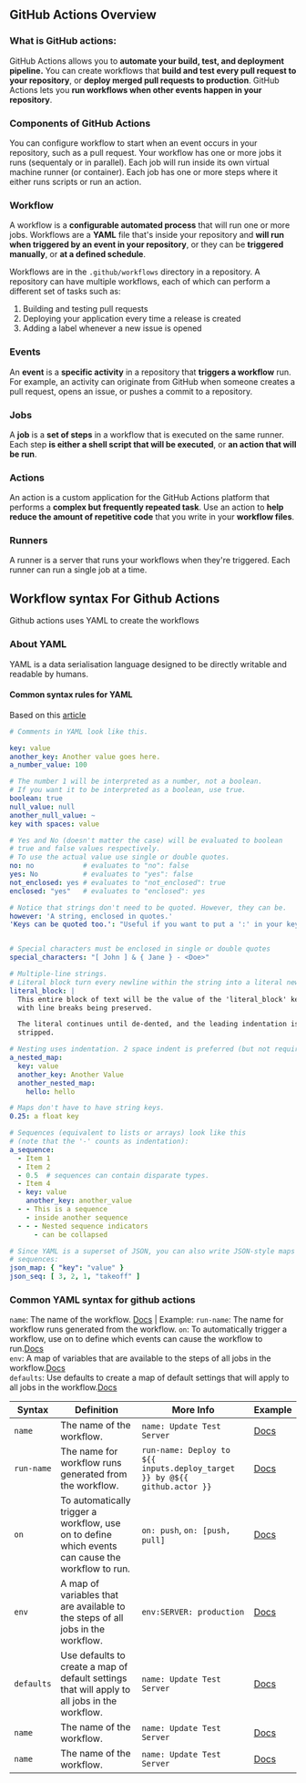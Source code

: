 ## GitHub Actions Overview
### What is GitHub actions: 
GitHub Actions allows you to **automate your build, test, and deployment pipeline.** You can create workflows that **build and test every pull request to your repository**, or **deploy merged pull requests to production**. GitHub Actions lets you **run workflows when other events happen in your repository**.

### Components of GitHub Actions
You can configure workflow to start when an event occurs in your repository, such as a pull request. Your workflow has one or more jobs it runs (sequentaly or in parallel). Each job will run inside its own virtual machine runner (or container). Each job has one or more steps where it either runs scripts or run an action.

### Workflow
A workflow is a **configurable automated process** that will run one or more jobs. Workflows are a **YAML** file that's inside your repository and **will run when triggered by an event in your repository**, or they can be **triggered manually**, or **at a defined schedule**.

Workflows are in the ```.github/workflows``` directory in a repository. A repository can have multiple workflows, each of which can perform a different set of tasks such as:

1. Building and testing pull requests
2. Deploying your application every time a release is created
3. Adding a label whenever a new issue is opened

### Events
An **event** is a **specific activity** in a repository that **triggers a workflow** run. For example, an activity can originate from GitHub when someone creates a pull request, opens an issue, or pushes a commit to a repository.

### Jobs
A **job** is a **set of steps** in a workflow that is executed on the same runner. Each step **is either a shell script that will be executed**, or **an action that will be run**.

### Actions
An action is a custom application for the GitHub Actions platform that performs a **complex but frequently repeated task**. Use an action to **help reduce the amount of repetitive code** that you write in your **workflow files**.

### Runners
A runner is a server that runs your workflows when they're triggered. Each runner can run a single job at a time.

## Workflow syntax For Github Actions
Github actions uses YAML to create the workflows
### About YAML
YAML is a data serialisation language designed to be directly writable and readable by humans.
#### Common syntax rules for YAML
Based on this [article](https://learnxinyminutes.com/yaml/) 
```YAML
# Comments in YAML look like this.

key: value
another_key: Another value goes here.
a_number_value: 100

# The number 1 will be interpreted as a number, not a boolean. 
# If you want it to be interpreted as a boolean, use true.
boolean: true
null_value: null
another_null_value: ~
key with spaces: value

# Yes and No (doesn't matter the case) will be evaluated to boolean 
# true and false values respectively.
# To use the actual value use single or double quotes.
no: no            # evaluates to "no": false
yes: No           # evaluates to "yes": false
not_enclosed: yes # evaluates to "not_enclosed": true
enclosed: "yes"   # evaluates to "enclosed": yes

# Notice that strings don't need to be quoted. However, they can be.
however: 'A string, enclosed in quotes.'
'Keys can be quoted too.': "Useful if you want to put a ':' in your key."


# Special characters must be enclosed in single or double quotes
special_characters: "[ John ] & { Jane } - <Doe>"

# Multiple-line strings.
# Literal block turn every newline within the string into a literal newline (\n).
literal_block: |
  This entire block of text will be the value of the 'literal_block' key,
  with line breaks being preserved.

  The literal continues until de-dented, and the leading indentation is
  stripped.

# Nesting uses indentation. 2 space indent is preferred (but not required).
a_nested_map:
  key: value
  another_key: Another Value
  another_nested_map:
    hello: hello

# Maps don't have to have string keys.
0.25: a float key

# Sequences (equivalent to lists or arrays) look like this
# (note that the '-' counts as indentation):
a_sequence:
  - Item 1
  - Item 2
  - 0.5  # sequences can contain disparate types.
  - Item 4
  - key: value
    another_key: another_value
  - - This is a sequence
    - inside another sequence
  - - - Nested sequence indicators
      - can be collapsed

# Since YAML is a superset of JSON, you can also write JSON-style maps and
# sequences:
json_map: { "key": "value" }
json_seq: [ 3, 2, 1, "takeoff" ]
```

### Common YAML syntax for github actions
```name```: The name of the workflow. [Docs](https://docs.github.com/en/actions/writing-workflows/workflow-syntax-for-github-actions#name) | Example: 
```run-name```: The name for workflow runs generated from the workflow.
```on```: To automatically trigger a workflow, use on to define which events can cause the workflow to run.[Docs](https://docs.github.com/en/actions/writing-workflows/workflow-syntax-for-github-actions#on)  
```env```: A map of variables that are available to the steps of all jobs in the workflow.[Docs](https://docs.github.com/en/actions/writing-workflows/workflow-syntax-for-github-actions#env)  
```defaults```: Use defaults to create a map of default settings that will apply to all jobs in the workflow.[Docs](https://docs.github.com/en/actions/writing-workflows/workflow-syntax-for-github-actions#defaults)  

| Syntax | Definition | More Info | Example |
|----------|----------|----------|----------|
| ```name``` | The name of the workflow.  |  ```name: Update Test Server```   | [Docs](https://docs.github.com/en/actions/writing-workflows/workflow-syntax-for-github-actions#name) |
| ```run-name``` | The name for workflow runs generated from the workflow. | ```run-name: Deploy to ${{ inputs.deploy_target }} by @${{ github.actor }}```   |  [Docs](https://docs.github.com/en/actions/writing-workflows/workflow-syntax-for-github-actions#run-name)  |
| ```on``` |To automatically trigger a workflow, use on to define which events can cause the workflow to run.  |  ```on: push```, ```on: [push, pull]```   | [Docs](https://docs.github.com/en/actions/writing-workflows/workflow-syntax-for-github-actions#on)  |
| ```env``` |A map of variables that are available to the steps of all jobs in the workflow.  |  ```env:SERVER: production```   | [Docs](https://docs.github.com/en/actions/writing-workflows/workflow-syntax-for-github-actions#env) |
| ```defaults``` | Use defaults to create a map of default settings that will apply to all jobs in the workflow.  |  ```name: Update Test Server```   | [Docs](https://docs.github.com/en/actions/writing-workflows/workflow-syntax-for-github-actions#defaults) |
| ```name``` | The name of the workflow.  |  ```name: Update Test Server```   | [Docs](https://docs.github.com/en/actions/writing-workflows/workflow-syntax-for-github-actions#name) |
| ```name``` | The name of the workflow.  |  ```name: Update Test Server```   | [Docs](https://docs.github.com/en/actions/writing-workflows/workflow-syntax-for-github-actions#name) |



